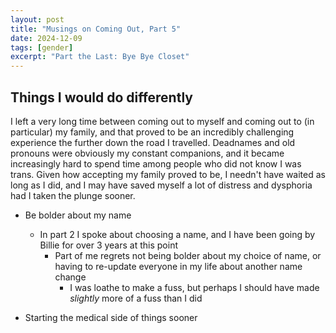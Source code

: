 ```yaml
---
layout: post
title: "Musings on Coming Out, Part 5"
date: 2024-12-09
tags: [gender]
excerpt: "Part the Last: Bye Bye Closet"
---
```


## Things I would do differently

I left a very long time between coming out to myself and coming out to (in particular) my family, and that proved to be an incredibly challenging experience the further down the road I travelled. Deadnames and old pronouns were obviously my constant companions, and it became increasingly hard to spend time among people who did not know I was trans. Given how accepting my family proved to be, I needn't have waited as long as I did, and I may have saved myself a lot of distress and dysphoria had I taken the plunge sooner.


- Be bolder about my name
  - In part 2 I spoke about choosing a name, and I have been going by Billie for over 3 years at this point
    - Part of me regrets not being bolder about my choice of name, or having to re-update everyone in my life about another name change
      - I was loathe to make a fuss, but perhaps I should have made _slightly_ more of a fuss than I did

- Starting the medical side of things sooner
